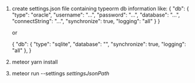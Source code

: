 1. create settings.json file containing typeorm db information like:
   {
   "db": {
   "type": "oracle",
   "username": "...",
   "password": "...",
   "database": "...",
   "connectString":
   "...",
   "synchronize": true,
   "logging": "all"
   }
   }

   or
   
   {
   "db": {
   "type": "sqlite",
   "database": "",
   "synchronize": true,
   "logging": "all"
   },
   }
2. meteor yarn install
3. meteor run --settings _settingsJsonPath_
